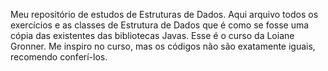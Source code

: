 Meu repositório de estudos de Estruturas de Dados. Aqui arquivo todos os exercícios e as classes de Estrutura de Dados que é como se fosse uma cópia das existentes das bibliotecas Javas. Esse é o curso da Loiane Gronner. Me inspiro no curso, mas os códigos não são exatamente iguais, recomendo conferí-los.
